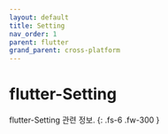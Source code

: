 ```yaml
---
layout: default
title: Setting
nav_order: 1
parent: flutter
grand_parent: cross-platform
---
```


# flutter-Setting

flutter-Setting 관련 정보.
{: .fs-6 .fw-300 }
